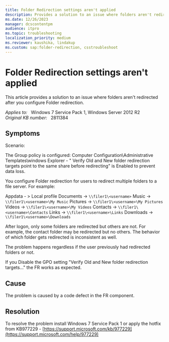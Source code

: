 ```yaml
---
title: Folder Redirection settings aren't applied
description: Provides a solution to an issue where folders aren't redirected after you configure Folder redirection.
ms.date: 12/26/2023
manager: dcscontentpm
audience: itpro
ms.topic: troubleshooting
localization_priority: medium
ms.reviewer: kaushika, lindakup
ms.custom: sap:folder-redirection, csstroubleshoot
---
```

# Folder Redirection settings aren't applied

This article provides a solution to an issue where folders aren't redirected after you configure Folder redirection.

_Applies to:_ &nbsp; Windows 7 Service Pack 1, Windows Server 2012 R2  
_Original KB number:_ &nbsp; 2811384

## Symptoms

Scenario:

The Group policy is configured: Computer Configuration\Administrative Templates\windows Explorer - " Verify Old and New folder redirection targets point to the same share before redirecting" is Enabled to prevent data loss.

You configure Folder redirection for users to redirect multiple folders to a file server. For example:

Appdata - > Local profile
Documents -> `\\filer1\<username>`
Music -> `\\filer1\<username>\My Music`
Pictures -> `\\filer1\<username>\My Pictures`
Videos -> `\\filer1\<username>\My Videos`
Contacts -> `\\filer1\<username>\Contacts`
 Links -> `\\filer1\<username>\Links`
Downloads -> `\\filer1\<username>\Downloads`

After logon, only some folders are redirected but others are not. For example, the contact folder may be redirected but no others. The behavior of which folder gets redirected is inconsistent as well.

The problem happens regardless if the user previously had redirected folders or not.

If you Disable the GPO setting "Verify Old and New folder redirection targets..." the FR works as expected.

## Cause

The problem is caused by a code defect in the FR component.

## Resolution

To resolve the problem install Windows 7 Service Pack 1 or apply the hotfix from KB977229 - [https://support.microsoft.com/kb/977229](https://support.microsoft.com/help/977229)
